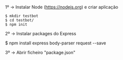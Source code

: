 1º -> Instalar Node (https://nodejs.org) e criar aplicação

```
$ mkdir testbot
$ cd testbot/
$ npm init
```

2º -> Instalar packages do Express

$ npm install express body-parser request --save

3º -> Abrir ficheiro "package.json"


